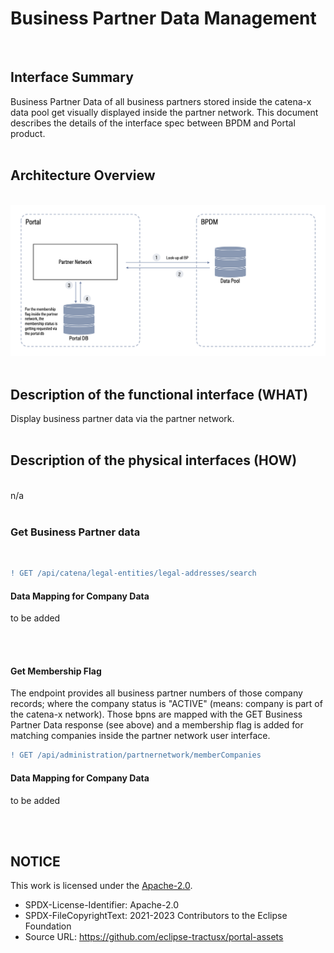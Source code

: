 # Business Partner Data Management

<br>

## Interface Summary

Business Partner Data of all business partners stored inside the catena-x data pool get visually displayed inside the partner network.
This document describes the details of the interface spec between BPDM and Portal product.
<br>
<br>

## Architecture Overview

<br>
<img width="955" alt="image" src="https://raw.githubusercontent.com/eclipse-tractusx/portal-assets/main/docs/static/portal-bpdm-backend-interaction.png">
<br>
<br>

## Description of the functional interface (WHAT)

Display business partner data via the partner network.
<br>
<br>

## Description of the physical interfaces (HOW)

<br>
n/a
<br>
<br>

### Get Business Partner data

<br>

```diff
! GET /api/catena/legal-entities/legal-addresses/search
```

#### Data Mapping for Company Data

to be added

<br>
<br>

#### Get Membership Flag

The endpoint provides all business partner numbers of those company records; where the company status is "ACTIVE" (means: company is part of the catena-x network).
Those bpns are mapped with the GET Business Partner Data response (see above) and a membership flag is added for matching companies inside the partner network user interface.
<br>

```diff
! GET /api/administration/partnernetwork/memberCompanies
```

#### Data Mapping for Company Data

to be added

<br>
<br>

## NOTICE

This work is licensed under the [Apache-2.0](https://www.apache.org/licenses/LICENSE-2.0).

- SPDX-License-Identifier: Apache-2.0
- SPDX-FileCopyrightText: 2021-2023 Contributors to the Eclipse Foundation
- Source URL: https://github.com/eclipse-tractusx/portal-assets
